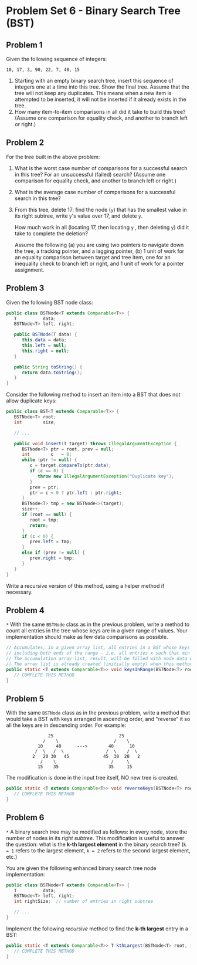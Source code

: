 # Problem Set 6 - Binary Search Tree (BST)

## Problem 1

Given the following sequence of integers:

```
10, 17, 3, 90, 22, 7, 40, 15
```

1. Starting with an empty binary search tree, insert this sequence of integers one at a time into this tree. Show the final tree. Assume that the tree will not keep any duplicates. This means when a new item is attempted to be inserted, it will not be inserted if it already exists in the tree.
2. How many item-to-item comparisons in all did it take to build this tree? (Assume one comparison for equality check, and another to branch left or right.)

## Problem 2

For the tree built in the above problem:

1. What is the worst case number of comparisons for a successful search in this tree? For an unsuccessful (failed) search? (Assume one comparison for equality check, and another to branch left or right.)
2. What is the average case number of comparisons for a successful search in this tree?
3. From this tree, delete 17: find the node (`y`) that has the smallest value in its right subtree, write `y`'s value over 17, and delete `y`.

   How much work in all (locating 17, then locating `y` , then deleting `y`) did it take to complete the deletion?

   Assume the following (a) you are using two pointers to navigate down the tree, a tracking pointer, and a lagging pointer, (b) 1 unit of work for an equality comparison between target and tree item, one for an inequality check to branch left or right, and 1 unit of work for a pointer assignment.

## Problem 3

Given the following BST node class:

```java
public class BSTNode<T extends Comparable<T>> {
   T          data;
   BSTNode<T> left, right;

   public BSTNode(T data) {
      this.data = data;
      this.left = null;
      this.right = null;
   }

   public String toString() {
      return data.toString();
   }
}
```

Consider the following method to insert an item into a BST that does not allow duplicate keys:

```java
public class BST<T extends Comparable<T>> {
   BSTNode<T> root;
   int        size;

   // ...

   public void insert(T target) throws IllegalArgumentException {
      BSTNode<T> ptr = root, prev = null;
      int        c   = 0;
      while (ptr != null) {
         c = target.compareTo(ptr.data);
         if (c == 0) {
            throw new IllegalArgumentException("Duplicate key");
         }
         prev = ptr;
         ptr = c < 0 ? ptr.left : ptr.right;
      }
      BSTNode<T> tmp = new BSTNode<>(target);
      size++;
      if (root == null) {
         root = tmp;
         return;
      }
      if (c < 0) {
         prev.left = tmp;
      }
      else if (prev != null) {
         prev.right = tmp;
      }
   }
}
```

Write a recursive version of this method, using a helper method if necessary.

## Problem 4

`*` With the same `BSTNode` class as in the previous problem, write a method to count all entries in the tree whose keys are in a given range of values. Your implementation should make as few data comparisons as possible.

```java
// Accumulates, in a given array list, all entries in a BST whose keys are in a given range,
// including both ends of the range - i.e. all entries x such that min <= x <= max.
// The accumulation array list, result, will be filled with node data entries that make the cut.
// The array list is already created (initially empty) when this method is first called.
public static <T extends Comparable<T>> void keysInRange(BSTNode<T> root, T min, T max, ArrayList<T> result) {
   // COMPLETE THIS METHOD
}
```

## Problem 5

With the same `BSTNode` class as in the previous problem, write a method that would take a BST with keys arranged in ascending order, and "reverse" it so all the keys are in descending order. For example:

```
                25                         25
              /    \                     /    \
            10     40      --->        40      10
           /  \   /  \                /  \    /  \
          2   20 30   45             45  30  20   2
             /    \                     /     \
            15    35                   35     15
```

The modification is done in the input tree itself, NO new tree is created.

```java
public static <T extends Comparable<T>> void reverseKeys(BSTNode<T> root) {
   // COMPLETE THIS METHOD
}
```

## Problem 6

`*` A binary search tree may be modified as follows: in every node, store the number of nodes in its _right subtree_. This modification is useful to answer the question: what is the **k-th largest element** in the binary search tree? (`k = 1` refers to the largest element, `k = 2` refers to the second largest element, etc.)

You are given the following enhanced binary search tree node implementation:

```java
public class BSTNode<T extends Comparable<T>> {
   T          data;
   BSTNode<T> left, right;
   int rightSize;  // number of entries in right subtree

   // ...
}
```

Implement the following _recursive_ method to find the **k-th largest** entry in a BST:

```java
public static <T extends Comparable<T>> T kthLargest(BSTNode<T> root, int k) {
   // COMPLETE THIS METHOD
}
```
